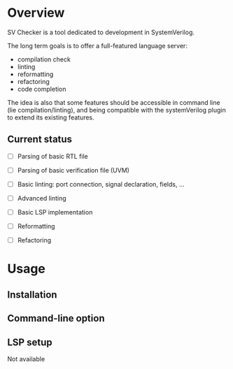 # Overview
SV Checker is a tool dedicated to development in SystemVerilog.

The long term goals is to offer a full-featured language server:
 - compilation check
 - linting
 - reformatting
 - refactoring
 - code completion

The idea is also that some features should be accessible in command line (lie compilation/linting),
and being compatible with the systemVerilog plugin to extend its existing features.

## Current status
 - [ ] Parsing of basic RTL file
 - [ ] Parsing of basic verification file (UVM)
 - [ ] Basic linting: port connection, signal declaration, fields, ...
 - [ ] Advanced linting
 - [ ] Basic LSP implementation
 - [ ] Reformatting
 - [ ] Refactoring


# Usage

## Installation


## Command-line option


## LSP setup

Not available